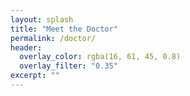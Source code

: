```yaml
---
layout: splash
title: "Meet the Doctor"
permalink: /doctor/
header:
  overlay_color: rgba(16, 61, 45, 0.8)
  overlay_filter: "0.35"
excerpt: ""
---
```


<!-- Placeholder content. Replace with doctor's bio, qualifications, and approach to care. -->